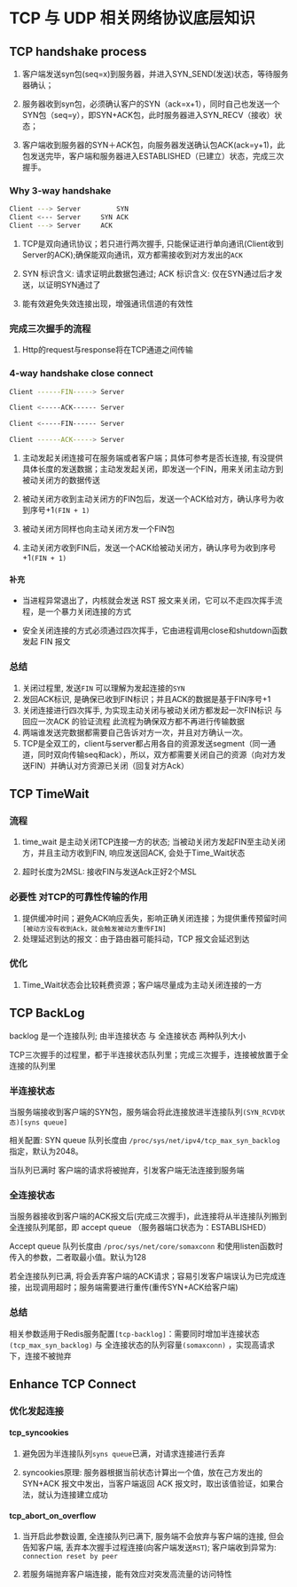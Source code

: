 # TCP 与 UDP 相关网络协议底层知识

## TCP handshake process

1. 客户端发送syn包(seq=x)到服务器，并进入SYN_SEND(发送)状态，等待服务器确认；

2. 服务器收到syn包，必须确认客户的SYN（ack=x+1），同时自己也发送一个SYN包（seq=y），即SYN+ACK包，此时服务器进入SYN_RECV（接收）状态；

3. 客户端收到服务器的SYN＋ACK包，向服务器发送确认包ACK(ack=y+1)，此包发送完毕，客户端和服务器进入ESTABLISHED（已建立）状态，完成三次握手。

### Why 3-way handshake

```sh
Client ---> Server         SYN
Client <--- Server     SYN ACK 
Client ---> Server     ACK
```

1. TCP是双向通讯协议；若只进行两次握手, 只能保证进行单向通讯(Client收到Server的ACK);确保能双向通讯，双方都需接收到对方发出的`ACK`

2.  SYN 标识含义: 请求证明此数据包通过; ACK 标识含义: 仅在SYN通过后才发送，以证明SYN通过了

3. 能有效避免失效连接出现，增强通讯信道的有效性

### 完成三次握手的流程

1. Http的request与response将在TCP通道之间传输

### 4-way handshake close connect

```sh
Client ------FIN-----> Server

Client <-----ACK------ Server

Client <-----FIN------ Server

Client ------ACK-----> Server
```

1. 主动发起关闭连接可在服务端或者客户端；具体可参考是否长连接, 有没提供具体长度的发送数据；主动发发起关闭，即发送一个FIN，用来关闭主动方到被动关闭方的数据传送

2. 被动关闭方收到主动关闭方的FIN包后，发送一个ACK给对方，确认序号为收到序号+1`(FIN + 1)`

3. 被动关闭方同样也向主动关闭方发一个FIN包

4. 主动关闭方收到FIN后，发送一个ACK给被动关闭方，确认序号为收到序号+1`(FIN + 1)`

#### 补充

- 当进程异常退出了，内核就会发送 RST 报文来关闭，它可以不走四次挥手流程，是一个暴力关闭连接的方式

- 安全关闭连接的方式必须通过四次挥手，它由进程调用close和shutdown函数发起 FIN 报文

### 总结

1. 关闭过程里, 发送`FIN` 可以理解为发起连接的`SYN`
2. 发回ACK标识, 是确保已收到FIN标识；并且ACK的数据是基于FIN序号+1
3. 关闭连接进行四次挥手, 为实现主动关闭与被动关闭方都发起一次FIN标识 与 回应一次ACK 的验证流程 此流程为确保双方都不再进行传输数据
4. 两端谁发送完数据都需要自己告诉对方一次，并且对方确认一次。
5. TCP是全双工的，client与server都占用各自的资源发送segment（同一通道，同时双向传输seq和ack），所以，双方都需要关闭自己的资源（向对方发送FIN）并确认对方资源已关闭（回复对方Ack）

## TCP TimeWait

### 流程

1. time_wait 是主动关闭TCP连接一方的状态; 当被动关闭方发起FIN至主动关闭方，并且主动方收到FIN, 响应发送回ACK, 会处于Time_Wait状态

2. 超时长度为2MSL: 接收FIN与发送Ack正好2个MSL

### 必要性 对TCP的可靠性传输的作用

1. 提供缓冲时间；避免ACK响应丢失，影响正确关闭连接；为提供重传预留时间`[被动方没有收到Ack，就会触发被动方重传FIN]`
2. 处理延迟到达的报文：由于路由器可能抖动，TCP 报文会延迟到达

### 优化

1. Time_Wait状态会比较耗费资源；客户端尽量成为主动关闭连接的一方

## TCP BackLog

backlog 是一个连接队列; 由半连接状态 与 全连接状态 两种队列大小

TCP三次握手的过程里，都于半连接状态队列里；完成三次握手，连接被放置于全连接的队列里

### 半连接状态

当服务端接收到客户端的SYN包，服务端会将此连接放进半连接队列`(SYN_RCVD状态)[syns queue]`

相关配置: SYN queue 队列长度由 `/proc/sys/net/ipv4/tcp_max_syn_backlog` 指定，默认为2048。

当队列已满时 客户端的请求将被抛弃，引发客户端无法连接到服务端

### 全连接状态

当服务器接收到客户端的ACK报文后(完成三次握手)，此连接将从半连接队列搬到全连接队列尾部，即 accept queue （服务器端口状态为：ESTABLISHED）

Accept queue 队列长度由 `/proc/sys/net/core/somaxconn` 和使用listen函数时传入的参数，二者取最小值。默认为128

若全连接队列已满, 将会丢弃客户端的ACK请求；容易引发客户端误认为已完成连接，出现调用超时；服务端需要进行重传(重传SYN+ACK给客户端)

### 总结

相关参数适用于Redis服务配置`[tcp-backlog]`：需要同时增加半连接状态`(tcp_max_syn_backlog)` 与 全连接状态的队列容量`(somaxconn)` ，实现高请求下，连接不被抛弃

## Enhance TCP Connect

### 优化发起连接

#### tcp_syncookies

1. 避免因为半连接队列`syns queue`已满，对请求连接进行丢弃

2. syncookies原理: 服务器根据当前状态计算出一个值，放在己方发出的 SYN+ACK 报文中发出，当客户端返回 ACK 报文时，取出该值验证，如果合法，就认为连接建立成功

#### tcp_abort_on_overflow

1. 当开启此参数设置, 全连接队列已满下, 服务端不会放弃与客户端的连接, 但会告知客户端, 丢弃本次握手过程连接(向客户端发送`RST`); 客户端收到异常为: `connection reset by peer`

2. 若服务端抛弃客户端连接，能有效应对突发高流量的访问特性


